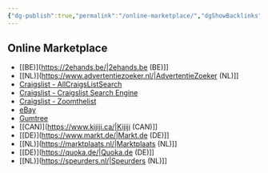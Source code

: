 ```yaml
---
{"dg-publish":true,"permalink":"/online-marketplace/","dgShowBacklinks":true,"dgShowLocalGraph":true}
---
```



## Online Marketplace
- [[BE)](https://2ehands.be/|2ehands.be (BE)]]
- [[NL)](https://www.advertentiezoeker.nl/|AdvertentieZoeker (NL)]]
- [Craigslist - AllCraigsListSearch](https://allcraigslistsearch.com/)
- [Craigslist - Craigslist Search Engine](https://craigs-list-search.com/)
- [Craigslist - Zoomthelist](https://zoomthelist.com/)
- [eBay](https://www.ebay.com/)
- [Gumtree](https://www.gumtree.com/)
- [[CAN)](https://www.kijiji.ca/|Kijiji (CAN)]]
- [[DE)](https://www.markt.de/|Markt.de (DE)]]
- [[NL)](https://marktplaats.nl/|Marktplaats (NL)]]
- [[DE)](https://quoka.de/|Quoka.de (DE)]]
- [[NL)](https://speurders.nl/|Speurders (NL)]]